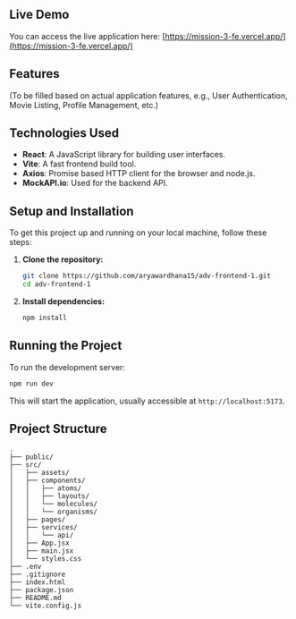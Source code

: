 

## Live Demo

You can access the live application here: [https://mission-3-fe.vercel.app/](https://mission-3-fe.vercel.app/)

## Features

(To be filled based on actual application features, e.g., User Authentication, Movie Listing, Profile Management, etc.)

## Technologies Used

*   **React**: A JavaScript library for building user interfaces.
*   **Vite**: A fast frontend build tool.
*   **Axios**: Promise based HTTP client for the browser and node.js.
*   **MockAPI.io**: Used for the backend API.

## Setup and Installation

To get this project up and running on your local machine, follow these steps:

1.  **Clone the repository:**
    ```bash
    git clone https://github.com/aryawardhana15/adv-frontend-1.git
    cd adv-frontend-1
    ```

2.  **Install dependencies:**
    ```bash
    npm install
    ```


## Running the Project

To run the development server:

```bash
npm run dev
```

This will start the application, usually accessible at `http://localhost:5173`.

## Project Structure

```
.
├── public/
├── src/
│   ├── assets/
│   ├── components/
│   │   ├── atoms/
│   │   ├── layouts/
│   │   └── molecules/
│   │   └── organisms/
│   ├── pages/
│   ├── services/
│   │   └── api/
│   ├── App.jsx
│   ├── main.jsx
│   └── styles.css
├── .env
├── .gitignore
├── index.html
├── package.json
├── README.md
└── vite.config.js

